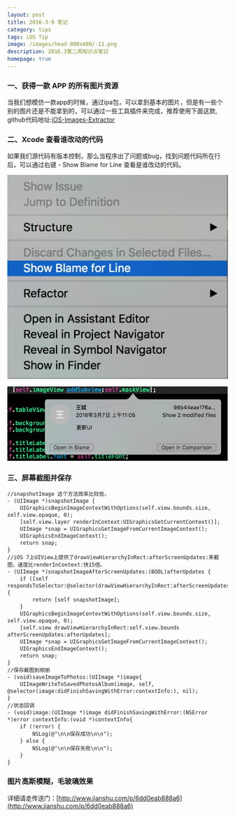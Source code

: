 ```yaml
---
layout: post
title: 2016-3-9 笔记
category: tips
tags: iOS Tip
image: /images/head-800x400/-11.png
description: 2016.3第二周知识点笔记
homepage: true
---
```


### 一、获得一款 APP 的所有图片资源

当我们想模仿一款app的时候，通过ipa包，可以拿到基本的图片，但是有一些个别的图片还是不能拿到的，可以通过一些工具插件来完成，推荐使用下面这款, github代码地址:[iOS-Images-Extractor](https://github.com/devcxm/iOS-Images-Extractor)


### 二、Xcode 查看谁改动的代码

如果我们源代码有版本控制，那么当程序出了问题或bug，找到问题代码所在行后，可以通过右键 - Show Blame for Line 查看是谁改动的代码。

![Show Balme for Line](/images/2016/03/ShowBalmeForLine.png)

![Show Balme for Line](/images/2016/03/ShowBalme.png)


### 三、屏幕截图并保存

```objc
//snapshotImage 这个方法效率比较低，
- (UIImage *)snapshotImage {
    UIGraphicsBeginImageContextWithOptions(self.view.bounds.size, self.view.opaque, 0);
    [self.view.layer renderInContext:UIGraphicsGetCurrentContext()];
    UIImage *snap = UIGraphicsGetImageFromCurrentImageContext();
    UIGraphicsEndImageContext();
    return snap;
}
//iOS 7上UIView上提供了drawViewHierarchyInRect:afterScreenUpdates:来截图，速度比renderInContext:快15倍。
- (UIImage *)snapshotImageAfterScreenUpdates:(BOOL)afterUpdates {
    if ([self respondsToSelector:@selector(drawViewHierarchyInRect:afterScreenUpdates:)]) {
        return [self snapshotImage];
    }
    UIGraphicsBeginImageContextWithOptions(self.view.bounds.size, self.view.opaque, 0);
    [self.view drawViewHierarchyInRect:self.view.bounds afterScreenUpdates:afterUpdates];
    UIImage *snap = UIGraphicsGetImageFromCurrentImageContext();
    UIGraphicsEndImageContext();
    return snap;
}
//保存截图到相册
- (void)saveImageToPhotos:(UIImage *)image{
    UIImageWriteToSavedPhotosAlbum(image, self, @selector(image:didFinishSavingWithError:contextInfo:), nil);
}
//状态回调
- (void)image:(UIImage *)image didFinishSavingWithError:(NSError *)error contextInfo:(void *)contextInfo{
    if (!error) {
        NSLog(@"\n\n保存成功\n\n");
    } else {
        NSLog(@"\n\n保存失败\n\n");
    }
}
```

### 图片高斯模糊，毛玻璃效果

详细请走传送门：[http://www.jianshu.com/p/6dd0eab888a6](http://www.jianshu.com/p/6dd0eab888a6)



